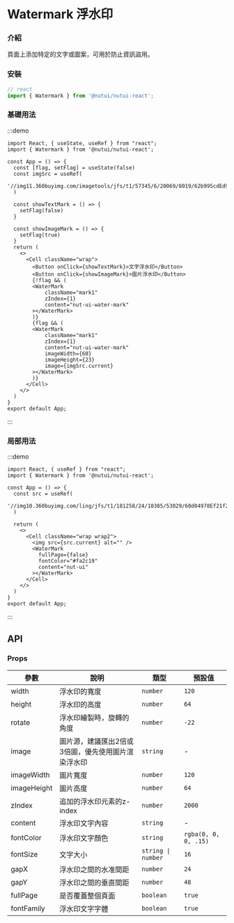 # Watermark 浮水印

### 介紹

頁面上添加特定的文字或圖案，可用於防止資訊盜用。

### 安裝

```ts
// react
import { Watermark } from '@nutui/nutui-react';

```

### 基礎用法

:::demo

```tsx
import React, { useState, useRef } from "react";
import { Watermark } from '@nutui/nutui-react';

const App = () => {
  const [flag, setFlag] = useState(false)
  const imgSrc = useRef(
    '//img11.360buyimg.com/imagetools/jfs/t1/57345/6/20069/8019/62b995cdEd96fef03/51d3302dfeccd1d2.png'
  )

  const showTextMark = () => {
    setFlag(false)
  }

  const showImageMark = () => {
    setFlag(true)
  }
  return (
    <>
      <Cell className="wrap">
        <Button onClick={showTextMark}>文字浮水印</Button>
        <Button onClick={showImageMark}>圖片浮水印</Button>
        {!flag && (
        <WaterMark
            className="mark1"
            zIndex={1}
            content="nut-ui-water-mark"
        ></WaterMark>
        )}
        {flag && (
        <WaterMark
            className="mark1"
            zIndex={1}
            content="nut-ui-water-mark"
            imageWidth={60}
            imageHeight={23}
            image={imgSrc.current}
        ></WaterMark>
        )}
      </Cell>
    </>
  )
}
export default App;
```
:::

### 局部用法

:::demo

```tsx
import React, { useRef } from "react";
import { Watermark } from '@nutui/nutui-react';

const App = () => {
  const src = useRef(
    '//img10.360buyimg.com/ling/jfs/t1/181258/24/10385/53029/60d04978Ef21f2d42/92baeb21f907cd24.jpg'
  )

  return (
    <>
      <Cell className="wrap wrap2">
        <img src={src.current} alt="" />
        <WaterMark
          fullPage={false}
          fontColor="#fa2c19"
          content="nut-ui"
        ></WaterMark>
      </Cell>
    </>
  )
}
export default App;
```
:::

## API

### Props

| 參數          | 說明                             | 類型   | 預設值           |
|--------------|----------------------------------|--------|------------------|
| width       | 浮水印的寬度                                           | `number`           | `120`                |
| height      | 浮水印的高度                                           | `number`           | `64`                 |
| rotate      | 浮水印繪製時，旋轉的角度                  | `number`           | `-22`                |
| image       | 圖片源，建議匯出2倍或3倍圖，優先使用圖片渲染浮水印 | `string`           | -                    |
| imageWidth  | 圖片寬度                                             | `number`           | `120`                |
| imageHeight | 圖片高度                                             | `number`           | `64`                 |
| zIndex      | 追加的浮水印元素的z-index                             | `number`           | `2000`               |
| content     | 浮水印文字內容                                       | `string`           | -                    |
| fontColor   | 浮水印文字顏色                                         | `string`           | `rgba(0, 0, 0, .15)` |
| fontSize    | 文字大小                                             | `string \| number` | `16`                 |
| gapX        | 浮水印之間的水准間距                                   | `number`           | `24`                 |
| gapY       | 浮水印之間的垂直間距                                   | `number`           | `48`                 |
| fullPage    | 是否覆蓋整個頁面                                     | `boolean`          | `true`               |
| fontFamily  | 浮水印文字字體                                     | `boolean`          | `true`               |
